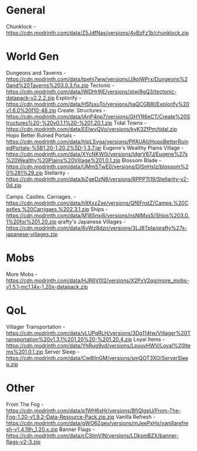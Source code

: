 # General
Chunklock - https://cdn.modrinth.com/data/Z5JdfNas/versions/4vBzFz1b/chunklock.zip

# World Gen
Dungeons and Taverns - https://cdn.modrinth.com/data/tpehi7ww/versions/J9ojWPrx/Dungeons%20and%20Taverns%203.0.3.fix.zip
Tectonic - https://cdn.modrinth.com/data/lWDHr9jE/versions/stwi8gQ3/tectonic-datapack-v2.2.2.zip
Explorify - https://cdn.modrinth.com/data/HSfsxuTo/versions/haQCGB8I/Explorify%20v1.6.0%20f10-48.zip
Create: Structures - https://cdn.modrinth.com/data/IAnP4np7/versions/GHYR6eCT/Create%20Structures%20-%20v0.1.1%20-%201.20.1.zip
Tidal Towns - https://cdn.modrinth.com/data/EEIwvQVo/versions/kyK3ZfPm/tidal.zip
Hopo Better Ruined Portals - https://cdn.modrinth.com/data/hIpLSyga/versions/PlfAUAli/HopoBetterRuinedPortals-%5B1.20-1.20.2%5D-1.3.7.jar
Eugene's Wealthy Plains Village - https://cdn.modrinth.com/data/XYcNKW0i/versions/IdgrV67J/Eugene%27s%20Wealthy%20Plains%20Village%201.0.1.zip
Blossom Blade - https://cdn.modrinth.com/data/UMmSTwE0/versions/DlSnHsIz/blossom%20%281%29.zip
Stellarity - https://cdn.modrinth.com/data/bZgeDzN8/versions/RPPPTt19/Stellarity-v2-0d.zip

Camps. Castles. Carriages. - https://cdn.modrinth.com/data/h9XxzZxe/versions/Qf6FnstZ/Camps.%20Castles.%20Carrigaes.%202.3.1.zip
Ships - https://cdn.modrinth.com/data/M185nxi6/versions/nsNIMxs5/Ships%203.0.1%20for%201.20.zip
qrafty's Japanese Villages - https://cdn.modrinth.com/data/6vWz8dzn/versions/3LJ8TpIa/qrafty%27s-japanese-villages.zip

# Mobs
More Mobs - https://cdn.modrinth.com/data/HJR6V0I2/versions/X2PxV2qg/more_mobs-v1.5.1-mc1.14x-1.20x-datapack.zip

# QoL
Villager Transportation - https://cdn.modrinth.com/data/vLUPqRLH/versions/3Dg114tw/Villager%20Transportation%20v1.3.1%201.20%20-%201.20.4.zip
Loyal Items - https://cdn.modrinth.com/data/YhRug9vd/versions/LpyuvHWV/Loyal%20Items%201.0.1.zip
Server Sleep - https://cdn.modrinth.com/data/Cw8IlnGM/versions/smQOT3XO/ServerSleep.zip

# Other
From The Fog - https://cdn.modrinth.com/data/p1WH6sHr/versions/BfjQlgpU/From-The-Fog-1.20-v1.9.2-Data-Resource-Pack.zip.zip
Vanilla Refresh - https://cdn.modrinth.com/data/gWO6Zqey/versions/mJeePxHx/vanillarefresh-v1.4.19h_1.20.x.zip
Banner Flags - https://cdn.modrinth.com/data/cCStmVIN/versions/LDksmBZX/banner-flags-v2-3.zip